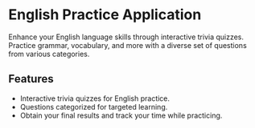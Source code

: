 # English Practice Application

Enhance your English language skills through interactive trivia quizzes. Practice grammar, vocabulary, and more with a diverse set of questions from various categories.

## Features

- Interactive trivia quizzes for English practice.
- Questions categorized for targeted learning.
- Obtain your final results and track your time while practicing.
